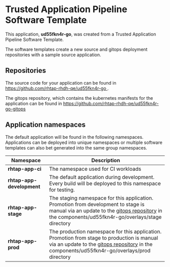 # Trusted Application Pipeline Software Template

This application, **ud55fkn4r-go**, was created from a Trusted Application Pipeline Software Template.

The software templates create a new source and gitops deployment repositories with a sample source application. 

## Repositories

The source code for your application can be found in [https://github.com/rhtap-rhdh-qe/ud55fkn4r-go ](https://github.com/rhtap-rhdh-qe/ud55fkn4r-go ).
 
The gitops repository, which contains the kubernetes manifests for the application can be found in 
[https://github.com/rhtap-rhdh-qe/ud55fkn4r-go-gitops ](https://github.com/rhtap-rhdh-qe/ud55fkn4r-go-gitops ) 

## Application namespaces 

The default application will be found in the following namespaces. Applications can be deployed into unique namespaces or multiple software templates can also bet generated into the same group namespaces.  

|  Namespace   |  Description   |  
| -------- | -------- |
| **rhtap-app-ci** | The namespace used for CI workloads |
| **rhtap-app-development** | The default application during development. Every build will be deployed to this namespace for testing. |
| **rhtap-app-stage** | The staging namespace for this application. Promotion from development to stage is manual via an update to the [gitops repository](https://github.com/rhtap-rhdh-qe/ud55fkn4r-go-gitops ) in the components/ud55fkn4r-go/overlays/stage directory |
| **rhtap-app-prod** | The production namespace for this application. Promotion from stage to production is manual via an update to the [gitops repository](https://github.com/rhtap-rhdh-qe/ud55fkn4r-go-gitops ) in the components/ud55fkn4r-go/overlays/prod directory |